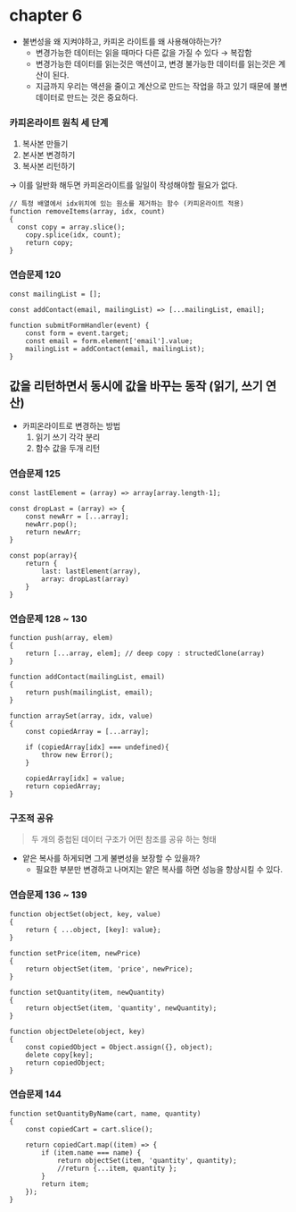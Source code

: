 # chapter 6

- 불변성을 왜 지켜야하고, 카피온 라이트를 왜 사용해야하는가?
    - 변경가능한 데이터는 읽을 때마다 다른 값을 가질 수 있다 → 복잡함
    - 변경가능한 데이터를 읽는것은 액션이고, 변경 불가능한 데이터를 읽는것은 계산이 된다.
    - 지금까지 우리는 액션을 줄이고 계산으로 만드는 작업을 하고 있기 때문에 불변 데이터로 만드는 것은 중요하다.

### 카피온라이트 원칙 세 단계

1. 복사본 만들기
2. 본사본 변경하기
3. 복사본 리턴하기

→ 이를 일반화 해두면 카피온라이트를 일일이 작성해야할 필요가 없다.

```tsx
// 특정 배열에서 idx위치에 있는 원소를 제거하는 함수 (카피온라이트 적용)
function removeItems(array, idx, count)
{
  const copy = array.slice();
	copy.splice(idx, count);
	return copy;
}
```

### 연습문제 120

```tsx
const mailingList = [];

const addContact(email, mailingList) => [...mailingList, email];

function submitFormHandler(event) {
	const form = event.target;
	const email = form.element['email'].value;
	mailingList = addContact(email, mailingList);
}

```

## 값을 리턴하면서 동시에 값을 바꾸는 동작 (읽기, 쓰기 연산)

- 카피온라이트로 변경하는 방법
    1. 읽기 쓰기 각각 분리
    2. 함수 값을 두개 리턴

### 연습문제  125

```tsx
const lastElement = (array) => array[array.length-1];

const dropLast = (array) => {
	const newArr = [...array];
	newArr.pop();
	return newArr;
}

const pop(array){
	return {
		last: lastElement(array),
		array: dropLast(array)
	}
}
```

### 연습문제 128 ~ 130

```tsx
function push(array, elem)
{
	return [...array, elem]; // deep copy : structedClone(array)
}

function addContact(mailingList, email)
{
	return push(mailingList, email);
}

function arraySet(array, idx, value)
{
	const copiedArray = [...array];
	
	if (copiedArray[idx] === undefined){
		throw new Error();
	}
	
	copiedArray[idx] = value;
	return copiedArray;
}
```

### 구조적 공유

> 두 개의 중첩된 데이터 구조가 어떤 참조를 공유 하는 형태
> 
- 얕은 복사를 하게되면 그게 불변성을 보장할 수 있을까?
    - 필요한 부분만 변경하고 나머지는 얕은 복사를 하면 성능을 향상시킬 수 있다.

### 연습문제 136 ~ 139

```tsx
function objectSet(object, key, value)
{
	return { ...object, [key]: value};
}

function setPrice(item, newPrice)
{
	return objectSet(item, 'price', newPrice);
}

function setQuantity(item, newQuantity) 
{
	return objectSet(item, 'quantity', newQuantity);
}

function objectDelete(object, key)
{
	const copiedObject = Object.assign({}, object);
	delete copy[key];
	return copiedObject; 
}
```

### 연습문제 144
```tsx
function setQuantityByName(cart, name, quantity)
{
	const copiedCart = cart.slice();
	
	return copiedCart.map((item) => {
		if (item.name === name) {
			return objectSet(item, 'quantity', quantity);
			//return {...item, quantity };
		}
		return item;
	});
}
```
